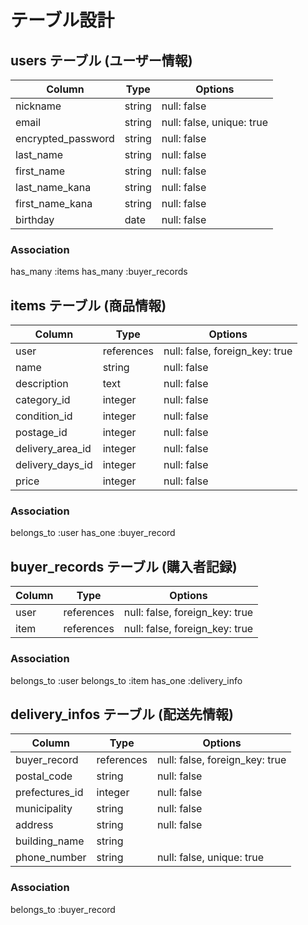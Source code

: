 # テーブル設計


## users テーブル (ユーザー情報)

| Column                  | Type       | Options                    |
| ----------------------- | ---------- | -------------------------- |
| nickname                | string     | null: false                |
| email                   | string     | null: false, unique: true  |
| encrypted_password      | string     | null: false                |
| last_name               | string     | null: false                |
| first_name              | string     | null: false                |
| last_name_kana          | string     | null: false                |
| first_name_kana         | string     | null: false                |
| birthday                | date       | null: false                |

### Association

 has_many :items
 has_many :buyer_records
 
## items テーブル (商品情報)

| Column                 | Type        | Options                         |
| ---------------------- | ----------- | ------------------------------- |
| user                   | references  | null: false, foreign_key: true  |
| name                   | string      | null: false                     |
| description            | text        | null: false                     |
| category_id            | integer     | null: false                     |
| condition_id           | integer     | null: false                     |
| postage_id             | integer     | null: false                     |
| delivery_area_id       | integer     | null: false                     |
| delivery_days_id       | integer     | null: false                     |
| price                  | integer     | null: false                     |

### Association

belongs_to :user
has_one :buyer_record


## buyer_records テーブル (購入者記録)

| Column                 | Type        | Options                         |
| ---------------------- | ----------- | ------------------------------- |
| user                   | references  | null: false, foreign_key: true  |
| item                   | references  | null: false, foreign_key: true  |

### Association

belongs_to :user
belongs_to :item
has_one :delivery_info

## delivery_infos テーブル (配送先情報)

| Column                 | Type        | Options                         |
| ---------------------- | ----------- | ------------------------------- |
| buyer_record           | references  | null: false, foreign_key: true  |
| postal_code            | string      | null: false                     |
| prefectures_id         | integer     | null: false                     |
| municipality           | string      | null: false                     |
| address                | string      | null: false                     |
| building_name          | string      |                                 | 
| phone_number           | string      | null: false, unique: true       |

### Association

 belongs_to :buyer_record